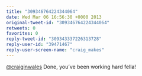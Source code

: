 ```yaml
---
title: "309346764224344064"
date: Wed Mar 06 16:56:30 +0000 2013
original-tweet-id: "309346764224344064"
retweets: 0
favorites: 0
reply-tweet-id: "309343337226313728"
reply-user-id: "39471467"
reply-user-screen-name: "craig_makes"
---
```

<a href="https://twitter.com/craiginwales">@craiginwales</a> Done, you’ve been working hard fella!
